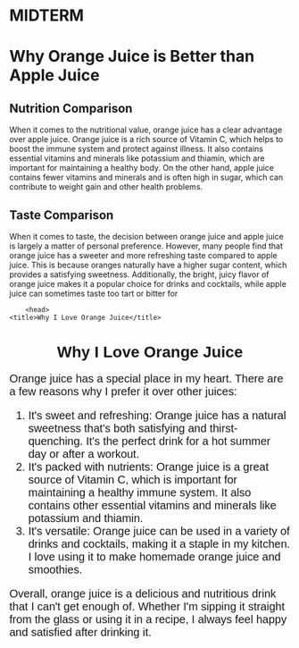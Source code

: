 # MIDTERM

<!DOCTYPE html>
<html>
  <head>
    <title>Why Orange Juice is Better than Apple Juice</title>
  </head>
  <body>
    <h1>Why Orange Juice is Better than Apple Juice</h1>
    <h2>Nutrition Comparison</h2>
    <p>When it comes to the nutritional value, orange juice has a clear advantage over apple juice. Orange juice is a rich source of Vitamin C, which helps to boost the immune system and protect against illness. It also contains essential vitamins and minerals like potassium and thiamin, which are important for maintaining a healthy body. On the other hand, apple juice contains fewer vitamins and minerals and is often high in sugar, which can contribute to weight gain and other health problems.</p>
    <h2>Taste Comparison</h2>
    <p>When it comes to taste, the decision between orange juice and apple juice is largely a matter of personal preference. However, many people find that orange juice has a sweeter and more refreshing taste compared to apple juice. This is because oranges naturally have a higher sugar content, which provides a satisfying sweetness. Additionally, the bright, juicy flavor of orange juice makes it a popular choice for drinks and cocktails, while apple juice can sometimes taste too tart or bitter for
      
        <head>
    <title>Why I Love Orange Juice</title>
  </head>
  <body>
    <h1 style="font-family: sans-serif; text-align: center;">Why I Love Orange Juice</h1>
    <p style="font-family: sans-serif; font-size: 20px;">Orange juice has a special place in my heart. There are a few reasons why I prefer it over other juices:</p>
    <ol style="font-family: sans-serif; font-size: 20px;">
      <li>It's sweet and refreshing: Orange juice has a natural sweetness that's both satisfying and thirst-quenching. It's the perfect drink for a hot summer day or after a workout.</li>
      <li>It's packed with nutrients: Orange juice is a great source of Vitamin C, which is important for maintaining a healthy immune system. It also contains other essential vitamins and minerals like potassium and thiamin.</li>
      <li>It's versatile: Orange juice can be used in a variety of drinks and cocktails, making it a staple in my kitchen. I love using it to make homemade orange juice and smoothies.</li>
    </ol>
    <p style="font-family: sans-serif; font-size: 20px;">Overall, orange juice is a delicious and nutritious drink that I can't get enough of. Whether I'm sipping it straight from the glass or using it in a recipe, I always feel happy and satisfied after drinking it.</p>
  </body>
</html>
